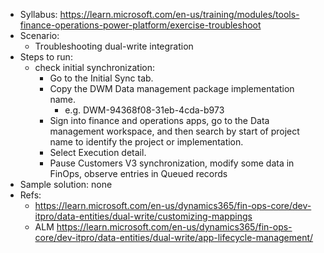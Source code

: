 - Syllabus: https://learn.microsoft.com/en-us/training/modules/tools-finance-operations-power-platform/exercise-troubleshoot
- Scenario:
    - Troubleshooting dual-write integration
- Steps to run:
    - check initial synchronization:
        - Go to the Initial Sync tab.
        - Copy the DWM Data management package implementation name.
            - e.g. DWM-94368f08-31eb-4cda-b973
        - Sign into finance and operations apps, go to the Data management workspace, and then search by start of project name to identify the project or implementation.
        - Select Execution detail.
        - Pause Customers V3 synchronization, modify some data in FinOps, observe entries in Queued records
- Sample solution: none
- Refs:
    - https://learn.microsoft.com/en-us/dynamics365/fin-ops-core/dev-itpro/data-entities/dual-write/customizing-mappings
    - ALM https://learn.microsoft.com/en-us/dynamics365/fin-ops-core/dev-itpro/data-entities/dual-write/app-lifecycle-management/